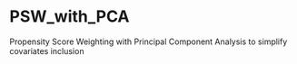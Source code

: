 # PSW_with_PCA
Propensity Score Weighting with Principal Component Analysis to simplify covariates inclusion 

